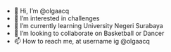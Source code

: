 - 👋 Hi, I’m @olgaacq
- 👀 I’m interested in challenges
- 🌱 I’m currently learning University Negeri Surabaya
- 💞️ I’m looking to collaborate on Basketball or Dancer
- 📫 How to reach me, at username ig @olgaacq

<!---
olgaacq/olgaacq is a ✨ special ✨ repository because its `README.md` (this file) appears on your GitHub profile.
You can click the Preview link to take a look at your changes.
--->
